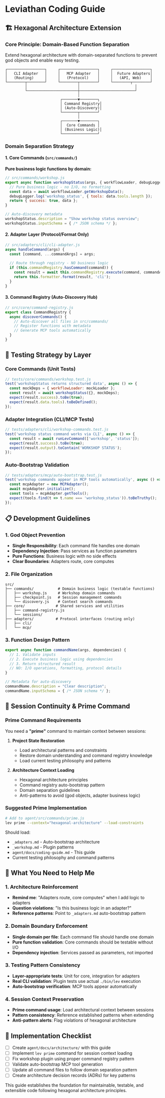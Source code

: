 # Leviathan Coding Guide

## 🏗️ Hexagonal Architecture Extension

### Core Principle: Domain-Based Function Separation
Extend hexagonal architecture with domain-separated functions to prevent god objects and enable easy testing.

```
┌─────────────────┐     ┌─────────────────┐     ┌─────────────────┐
│   CLI Adapter   │     │   MCP Adapter   │     │  Future Adapters│
│   (Routing)     │     │   (Protocol)    │     │   (API, Web)    │
└────────┬────────┘     └────────┬────────┘     └────────┬────────┘
         │                       │                         │
         └───────────────────────┼─────────────────────────┘
                                 │
                         ┌───────▼────────┐
                         │ Command Registry│
                         │ (Auto-Discovery)│
                         └───────┬────────┘
                                 │
                         ┌───────▼────────┐
                         │  Core Commands │
                         │ (Business Logic)│
                         └────────────────┘
```

### Domain Separation Strategy

#### 1. Core Commands (`src/commands/`)
**Pure business logic functions by domain:**
```javascript
// src/commands/workshop.js
export async function workshopStatus(args, { workflowLoader, debugLogger }) {
  // Pure business logic - no I/O, no formatting
  const data = await workflowLoader.getWorkshopData();
  debugLogger.log('workshop_status', { tools: data.tools.length });
  return { success: true, data };
}

// Auto-discovery metadata
workshopStatus.description = "Show workshop status overview";
workshopStatus.inputSchema = { /* JSON schema */ };
```

#### 2. Adapter Layer (Protocol/Format Only)
```javascript
// src/adapters/cli/cli-adapter.js  
async handleCommand(args) {
  const [command, ...commandArgs] = args;
  
  // Route through registry - NO business logic
  if (this.commandRegistry.hasCommand(command)) {
    const result = await this.commandRegistry.execute(command, commandArgs);
    return this.formatter.format(result, 'cli');
  }
}
```

#### 3. Command Registry (Auto-Discovery Hub)
```javascript
// src/core/command-registry.js
export class CommandRegistry {
  async discoverCommands() {
    // Auto-discover all files in src/commands/
    // Register functions with metadata
    // Generate MCP tools automatically
  }
}
```

## 🧪 Testing Strategy by Layer

### Core Commands (Unit Tests)
```javascript
// tests/core/commands/workshop.test.js
test('workshopStatus returns structured data', async () => {
  const mockDeps = { workflowLoader: mockLoader };
  const result = await workshopStatus({}, mockDeps);
  expect(result.success).toBe(true);
  expect(result.data.tools).toBeDefined();
});
```

### Adapter Integration (CLI/MCP Tests)
```javascript
// tests/adapters/cli/workshop-commands.test.js
test('workshop status command works via CLI', async () => {
  const result = await runLevCommand(['workshop', 'status']);
  expect(result.success).toBe(true);
  expect(result.output).toContain('WORKSHOP STATUS');
});
```

### Auto-Bootstrap Validation
```javascript
// tests/adapters/mcp/auto-bootstrap.test.js  
test('workshop commands appear in MCP tools automatically', async () => {
  const mcpAdapter = new MCPAdapter();
  await mcpAdapter.initialize();
  const tools = mcpAdapter.getTools();
  expect(tools.find(t => t.name === 'workshop_status')).toBeTruthy();
});
```

## 📋 Development Guidelines

### 1. God Object Prevention
- **Single Responsibility**: Each command file handles one domain
- **Dependency Injection**: Pass services as function parameters
- **Pure Functions**: Business logic with no side effects
- **Clear Boundaries**: Adapters route, core computes

### 2. File Organization
```
src/
├── commands/           # Domain business logic (testable functions)
│   ├── workshop.js     # Workshop domain commands
│   ├── checkpoint.js   # Session management commands  
│   └── discovery.js    # Context search commands
├── core/              # Shared services and utilities
│   ├── command-registry.js
│   └── sessions/
├── adapters/          # Protocol interfaces (routing only)
│   ├── cli/
│   └── mcp/
```

### 3. Function Design Pattern
```javascript
export async function commandName(args, dependencies) {
  // 1. Validate inputs
  // 2. Execute business logic using dependencies
  // 3. Return structured result
  // NO: I/O operations, formatting, protocol details
}

// Metadata for auto-discovery
commandName.description = "Clear description";
commandName.inputSchema = { /* JSON schema */ };
```

## 🤖 Session Continuity & Prime Command

### Prime Command Requirements
You need a **"prime"** command to maintain context between sessions:

1. **Project State Restoration**
   - Load architectural patterns and constraints
   - Restore domain understanding and command registry knowledge
   - Load current testing philosophy and patterns

2. **Architecture Context Loading**
   - Hexagonal architecture principles
   - Command registry auto-bootstrap pattern  
   - Domain separation guidelines
   - Anti-patterns to avoid (god objects, adapter business logic)

### Suggested Prime Implementation
```bash
# Add to agent/src/commands/prime.js
lev prime --context="hexagonal-architecture" --load-constraints
```

Should load:
- `_adapters.md` - Auto-bootstrap architecture
- `_workshop.md` - Plugin patterns
- `agent/docs/coding-guide.md` - This guide
- Current testing philosophy and command patterns

## 🎯 What You Need to Help Me

### 1. Architecture Reinforcement
- **Remind me**: "Adapters route, core computes" when I add logic to adapters
- **Question violations**: "Is this business logic in an adapter?" 
- **Reference patterns**: Point to `_adapters.md` auto-bootstrap pattern

### 2. Domain Boundary Enforcement  
- **Single domain per file**: Each command file should handle one domain
- **Pure function validation**: Core commands should be testable without I/O
- **Dependency injection**: Services passed as parameters, not imported

### 3. Testing Pattern Consistency
- **Layer-appropriate tests**: Unit for core, integration for adapters  
- **Real CLI validation**: Plugin tests use actual `./bin/lev` execution
- **Auto-bootstrap verification**: MCP tools appear automatically

### 4. Session Context Preservation
- **Prime command usage**: Load architectural context between sessions
- **Pattern consistency**: Reference established patterns when extending
- **Anti-pattern alerts**: Flag violations of hexagonal architecture

## 🔧 Implementation Checklist

- [ ] Create `agent/docs/architecture/` with this guide
- [ ] Implement `lev prime` command for session context loading
- [ ] Fix workshop plugin using proper command registry pattern
- [ ] Validate auto-bootstrap MCP tool generation
- [ ] Update all command files to follow domain separation pattern
- [ ] Create architecture decision records (ADRs) for key patterns

This guide establishes the foundation for maintainable, testable, and extensible code following hexagonal architecture principles.